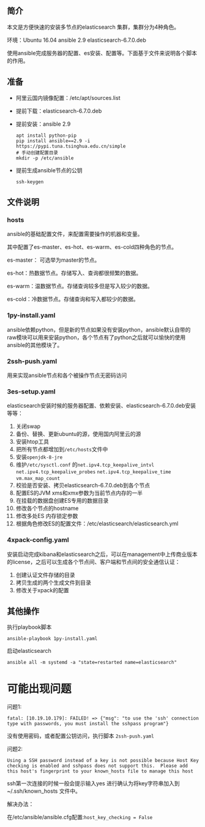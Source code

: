 ## 简介

本文是方便快速的安装多节点的elasticsearch 集群，集群分为4种角色。

环境：Ubuntu 16.04 ansible 2.9 elasticsearch-6.7.0.deb

使用ansible完成服务器的配置、es安装、配置等。下面基于文件来说明各个脚本的作用。

## 准备

- 阿里云国内镜像配置：/etc/apt/sources.list 

- 提前下载：elasticsearch-6.7.0.deb

- 提前安装：ansible 2.9

  ```shell
  apt install python-pip
  pip install ansible==2.9 -i https://pypi.tuna.tsinghua.edu.cn/simple
  # 手动创建配置目录
  mkdir -p /etc/ansible
  ```

- 提前生成ansible节点的公钥

  ```shell
  ssh-keygen
  ```

## 文件说明

### hosts

ansible的基础配置文件，来配置需要操作的机器和变量。

其中配置了es-master、es-hot、es-warm、es-cold四种角色的节点。

es-master： 可选举为master的节点。

es-hot：热数据节点。存储写入、查询都很频繁的数据。

es-warm：温数据节点。存储查询较多但是写入较少的数据。

es-cold：冷数据节点。存储查询和写入都较少的数据。



### 1py-install.yaml

ansible依赖python，但是新的节点如果没有安装python，ansible默认自带的raw模块可以用来安装python，各个节点有了python之后就可以愉快的使用ansible的其他模块了。



### 2ssh-push.yaml

用来实现ansible节点和各个被操作节点无密码访问



### 3es-setup.yaml

elasticsearch安装时候的服务器配置、依赖安装、elasticsearch-6.7.0.deb安装等等：

1. 关闭swap
2. 备份、替换、更新ubuntu的源，使用国内阿里云的源
3. 安装htop工具
4. 把所有节点都增加到`/etc/hosts`文件中
5. 安装`openjdk-8-jre`
6. 维护`/etc/sysctl.conf` 的`net.ipv4.tcp_keepalive_intvl` `net.ipv4.tcp_keepalive_probes` `net.ipv4.tcp_keepalive_time` `vm.max_map_count`
7. 校验是否安装、拷贝elasticsearch-6.7.0.deb到各个节点
8. 配置ES的JVM xms和xmx参数为当前节点内存的一半
9. 在挂载的数据盘创建ES专用的数据目录
10. 修改各个节点的hostname
11. 修改多处ES 内存锁定参数
12. 根据角色修改ES的配置文件：/etc/elasticsearch/elasticsearch.yml



### 4xpack-config.yaml

安装启动完成kibana和elasticsearch之后，可以在management中上传商业版本的license，之后可以生成各个节点间、客户端和节点间的安全通信认证：

1. 创建认证文件存储的目录
2. 拷贝生成的两个生成文件到目录
3. 修改关于xpack的配置

## 其他操作

执行playbook脚本
```shell
ansible-playbook 1py-install.yaml
```

启动elasticsearch

```shell
ansible all -m systemd -a "state=restarted name=elasticsearch"
```



#  可能出现问题

问题1:

```
fatal: [10.19.10.179]: FAILED! => {"msg": "to use the 'ssh' connection type with passwords, you must install the sshpass program"}

```

没有使用密码，或者配置公钥访问，执行脚本 `2ssh-push.yaml`

问题2:

```
Using a SSH password instead of a key is not possible because Host Key checking is enabled and sshpass does not support this.  Please add this host's fingerprint to your known_hosts file to manage this host
```

ssh第一次连接的时候一般会提示输入yes 进行确认为将key字符串加入到 ~/.ssh/known_hosts 文件中。

解决办法：

在/etc/ansible/ansible.cfg配置:`host_key_checking = False`

